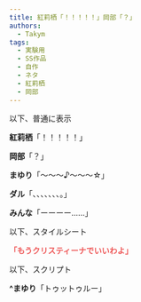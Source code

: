 ```yaml
---
title: 紅莉栖「！！！！！」岡部「？」
authors:
  - Takym
tags:
  - 実験用
  - SS作品
  - 自作
  - ネタ
  - 紅莉栖
  - 岡部
---
```

以下、普通に表示

**紅莉栖**「！！！！！」

**岡部**「？」

**まゆり**「〜〜〜♪〜〜〜☆」

**ダル**「、、、、、、、。」

**みんな**「ーーーー......」

以下、スタイルシート

<style>
tina {
	font-weight: bold;
	color      : #EE5555;
	content    : "紅莉栖";
}
</style>
<tina/>「もうクリスティーナでいいわよ」

以下、スクリプト

<script>
var tags = document.getElementsByTagName("strong");
for (var i = 0; i < tags.length; ++i) {
	if (tags[i].innerText == "^まゆり") {
		tags[i].innerText = "まゆり";
		tags[i].style.cssText = "font-weight: bold; color: #5566EE;";
	}
}
</script>
**^まゆり**「トゥットゥルー」
